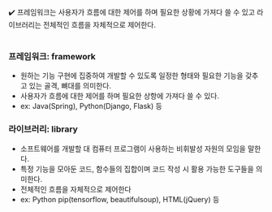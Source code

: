 <aside>
✔️ 프레임워크는 사용자가 흐름에 대한 제어를 하며 필요한 상황에 가져다 쓸 수 있고 라이브러리는 전체적인 흐름을 자체적으로 제어한다.

</aside>
<br />

### 프레임워크: framework

- 원하는 기능 구현에 집중하여 개발할 수 있도록 일정한 형태와 필요한 기능을 갖추고 있는 골격, 뼈대를 의미한다.
- 사용자가 흐름에 대한 제어를 하며 필요한 상항에 가져다 쓸 수 있다.
- ex: Java(Spring), Python(Django, Flask) 등
  <br />

### 라이브러리: library

- 소프트웨어를 개발할 대 컴퓨터 프로그램이 사용하는 비휘발성 자원의 모임을 말한다.
- 특정 기능을 모아둔 코드, 함수들의 집합이며 코드 작성 시 활용 가능한 도구들을 의미한다.
- 전체적인 흐름을 자체적으로 제어한다
- ex: Python pip(tensorflow, beautifulsoup), HTML(jQuery) 등
